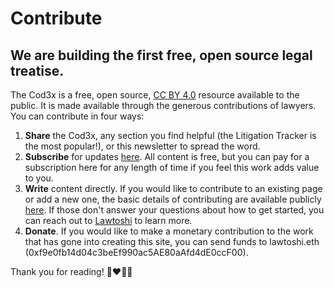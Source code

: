 # Contribute

## **We are building the first free, open source legal treatise.**

The Cod3x is a free, open source, [CC BY 4.0](https://creativecommons.org/licenses/by/4.0/) resource available to the public. It is made available through the generous contributions of lawyers. You can contribute in four ways:&#x20;

1. **Share** the Cod3x, any section you find helpful (the Litigation Tracker is the most popular!), or this newsletter to spread the word.
2. **Subscribe** for updates [here](https://www.lawtoshi.xyz/welcome). All content is free, but you can pay for a subscription here for any length of time if you feel this work adds value to you.
3. **Write** content directly. If you would like to contribute to an existing page or add a new one, the basic details of contributing are available publicly [here](https://twitter.com/lawtoshi/status/1623003844719550464). If those don't answer your questions about how to get started, you can reach out to [Lawtoshi](https://twitter.com/lawtoshi) to learn more.&#x20;
4. **Donate**. If you would like to make a monetary contribution to the work that has gone into creating this site, you can send funds to lawtoshi.eth (0xf9e0fb14d04c3beEf990ac5AE80aAfd4dE0ccF00).&#x20;

Thank you for reading! 🤙❤️‍🔥🌈&#x20;
